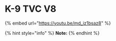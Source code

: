 # K-9 TVC V8

{% embed url="https://youtu.be/md_iz1bsaz8" %}

{% hint style="info" %}
**Note:**
{% endhint %}
